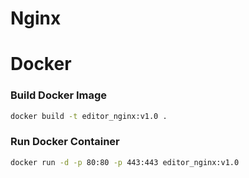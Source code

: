 # Nginx

# Docker

### Build Docker Image
```bash
docker build -t editor_nginx:v1.0 .
```

### Run Docker Container
```bash
docker run -d -p 80:80 -p 443:443 editor_nginx:v1.0
```
